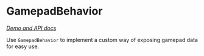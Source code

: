 # GamepadBehavior

_[Demo and API docs](http://alangdm.github.io/gamepad-behavior/components/gamepad-behavior/)_

Use `GamepadBehavior` to implement a custom way of exposing gamepad data for easy use.
